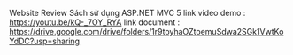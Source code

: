 Website Review Sách sử dụng ASP.NET MVC 5
link video demo : https://youtu.be/kQ-_7OY_RYA
link document : https://drive.google.com/drive/folders/1r9toyhaOZtoemuSdwa2SGk1VwtKoYdDC?usp=sharing
